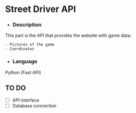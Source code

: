 # Street Driver API

- ### Description

This part is the API that provides the website with game data:

    - Pictures of the game
    - Coordinates

- ### Language

Python (Fast API)

## TO DO

- [ ] API interface
- [ ] Database connection
